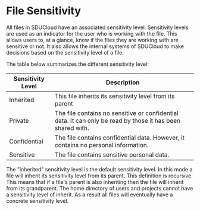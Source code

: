 # File Sensitivity

All files in SDUCloud have an associated sensitivity level. Sensitivity
levels are used as an indicator for the user who is working with the file.
This allows users to, at a glance, know if the files they are working with
are sensitive or not. It also allows the internal systems of SDUCloud to make
decisions based on the sensitivity level of a file.

The table below summarizes the different sensitivity level:

| Sensitivity Level | Description                                                                                                |
|-------------------|------------------------------------------------------------------------------------------------------------|
| Inherited         | This file inherits its sensitivity level from its parent                                                   |
| Private           | The file contains no sensitive or confidential data. It can only be read by those it has been shared with. |
| Confidential      | The file contains confidential data. However, it contains no personal information.                         |
| Sensitive         | The file contains sensitive personal data.                                                                 |

The "inherited" sensitivity level is the default sensitivity level. In this
mode a file will inherit its sensitivity level from its parent. This
definition is recursive. This means that if a file's parent is also
inheriting then the file will inherit from its grandparent. The home
directory of users and projects cannot have a sensitivity level of inherit.
As a result all files will eventually have a concrete sensitivity level.
